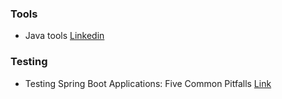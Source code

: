
### Tools
- Java tools [Linkedin](https://www.linkedin.com/feed/update/urn:li:activity:7057258544634474496/)

### Testing

- Testing Spring Boot Applications: Five Common Pitfalls [Link](https://rieckpil.de/common-pitfalls-when-testing-spring-boot-applications/)
